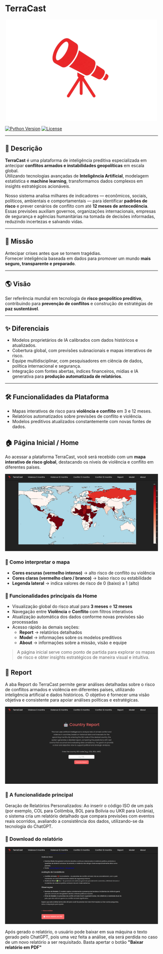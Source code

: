 # TerraCast

<p align="center">
  <img src="assets/logo.png" alt="Logo TerraCast" width="500">
</p>


[![Python Version](https://img.shields.io/badge/python-3.11-blue.svg)](https://www.python.org/)
[![License](https://img.shields.io/badge/license-MIT-green.svg)](LICENSE)

---

## 📌 Descrição

**TerraCast** é uma plataforma de inteligência preditiva especializada em antecipar **conflitos armados e instabilidades geopolíticas** em escala global.  
Utilizando tecnologias avançadas de **Inteligência Artificial**, modelagem estatística e **machine learning**, transformamos dados complexos em insights estratégicos acionáveis.

Nosso sistema analisa milhares de indicadores — econômicos, sociais, políticos, ambientais e comportamentais — para identificar **padrões de risco** e prever cenários de conflito com até **12 meses de antecedência**.  
Essas previsões auxiliam governos, organizações internacionais, empresas de segurança e agências humanitárias na tomada de decisões informadas, reduzindo incertezas e salvando vidas.

---

## 🚀 Missão

Antecipar crises antes que se tornem tragédias.  
Fornecer inteligência baseada em dados para promover um mundo **mais seguro, transparente e preparado**.

---

## 🌎 Visão

Ser referência mundial em tecnologia de **risco geopolítico preditivo**, contribuindo para **prevenção de conflitos** e construção de estratégias de **paz sustentável**.

---

## ✨ Diferenciais

- Modelos proprietários de IA calibrados com dados históricos e atualizados.  
- Cobertura global, com previsões subnacionais e mapas interativos de risco.  
- Equipe multidisciplinar, com pesquisadores em ciência de dados, política internacional e segurança.  
- Integração com fontes abertas, índices financeiros, mídias e IA generativa para **produção automatizada de relatórios**.

---

## 🛠️ Funcionalidades da Plataforma

- Mapas interativos de risco para **violência e conflito** em 3 e 12 meses.  
- Relatórios automatizados sobre previsões de conflito e violência.  
- Modelos preditivos atualizados constantemente com novas fontes de dados.  

## 🏠 Página Inicial / Home

Ao acessar a plataforma TerraCast, você será recebido com um **mapa interativo de risco global**, destacando os níveis de violência e conflito em diferentes países.  

![Mapa de Risco Global](assets/home.png)

### 🔹 Como interpretar o mapa

- **Cores escuras (vermelho intenso)** → alto risco de conflito ou violência  
- **Cores claras (vermelho claro / branco)** → baixo risco ou estabilidade  
- **Legenda lateral** → indica valores de risco de 0 (baixo) a 1 (alto)

### 🔹 Funcionalidades principais da Home

- Visualização global do risco atual para **3 meses** e **12 meses**  
- Navegação entre **Violência** e **Conflito** com filtros interativos  
- Atualização automática dos dados conforme novas previsões são processadas  
- Acesso rápido às demais seções:  
  - **Report** → relatórios detalhados  
  - **Model** → informações sobre os modelos preditivos  
  - **About** → informações sobre a missão, visão e equipe

> A página inicial serve como ponto de partida para explorar os mapas de risco e obter insights estratégicos de maneira visual e intuitiva.

## 📄  Report

A aba Report do TerraCast permite gerar análises detalhadas sobre o risco de conflitos armados e violência em diferentes países, utilizando inteligência artificial e dados históricos. O objetivo é fornecer uma visão objetiva e consistente para apoiar análises políticas e estratégicas.

![Aba Report](assets/report.png)

### 🔹 A funcionalidade principal

Geração de Relatórios Personalizados: Ao inserir o código ISO de um país (por exemplo, COL para Colômbia, BOL para Bolívia ou UKR para Ucrânia), o sistema cria um relatório detalhado que compara previsões com eventos reais ocorridos, avaliando a consistência dos dados, utilizando-se da tecnologia do ChatGPT.

### 🔹 Download do relatório

![Aba Report](assets/download.png)

Após gerado o relatório, o usuário pode baixar em sua máquina o texto gerado pelo ChatGPT, pois uma vez feita a análise, ela será perdida no caso de um novo relatório a ser requisitado. Basta apertar o botão **"Baixar relatório em PDF"**
